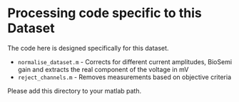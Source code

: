 # Processing code specific to this Dataset
The code here is designed specifically for this dataset.

-   `normalise_dataset.m` - Corrects for different current amplitudes, BioSemi gain and extracts the real component of the voltage in mV
-   `reject_channels.m` - Removes measurements based on objective criteria

Please add this directory to your matlab path.
